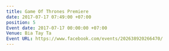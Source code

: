 ```yaml
---
title: Game Of Thrones Premiere
date: 2017-07-17 07:49:00 +07:00
position: 5
Event date: 2017-07-17 00:00:00 +07:00
Venue: Bia Tay Ta
Event URL: https://www.facebook.com/events/202638920266470/
---
```


